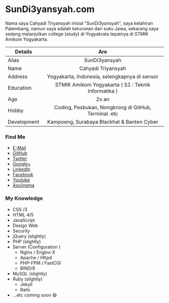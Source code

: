 # SunDi3yansyah.com

Nama saya Cahyadi Triyansyah inisial "SunDi3yansyah", saya kelahiran Palembang, namun saya adalah keturunan dari suku Jawa, sekarang saya sedang melanjutkan college (study) di Yogyakrata tepatnya di STMIK Amikom Yogyakarta.

| Details       | Are           |
| ------------- |:-------------:|
| Alias         | SunDi3yansyah |
| Name          | Cahyadi Triyansyah |
| Address       | Yogyakarta, Indonesia, selengkapnya di sensor |
| Education     | STMIK Amikom Yogyakarta ( S1 : Teknik Informatika ) |
| Age           | 2x an |
| Hobby         | Coding, Pesbukan, Nongkrong di GitHub, Terminal. etc |
| Development   | Kampoeng, Surabaya Blackhat & Banten Cyber |

### Find Me

* [E-Mail](mailto:sundi3yansyah@gmail.com)
* [GitHub](https://github.com/SunDi3yansyah)
* [Twitter](https://twitter.com/SunDi3yansyah)
* [Google+](https://plus.google.com/u/0/113613533694994339551)
* [LinkedIn](http://id.linkedin.com/in/sundi3yansyah/)
* [Facebook](https://www.facebook.com/adiebiazajah)
* [Youtube](https://www.youtube.com/user/zpqwify)
* [Asciinema](https://asciinema.org/~SunDi3yansyah)

### My Knowledge

* CSS /3
* HTML 4/5
* JavaScript
* Design Web
* Security
* jQuery (slightly)
* PHP (slightly)
* Server (Configuration )
    * Nginx / Enginx-X
    * Apache / Httpd
    * PHP-FPM / FastCGI
    * BIND/9
* MySQL (slightly)
* Ruby (slightly)
    * Jekyll
    * Rails
* ...etc coming soon :smile:
